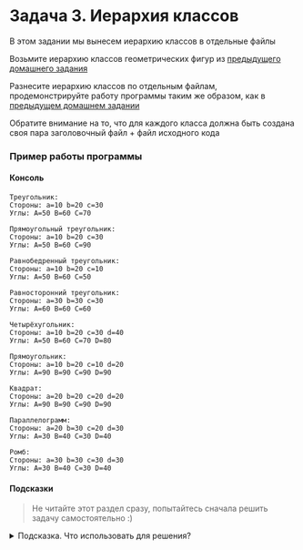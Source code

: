 # Задача 3. Иерархия классов
В этом задании мы вынесем иерархию классов в отдельные файлы

Возьмите иерархию классов геометрических фигур из [предыдущего домашнего задания](../../05/02)

Разнесите иерархию классов по отдельным файлам, продемонстрируйте работу программы таким же образом, как в [предыдущем домашнем задании](../../05/02)

Обратите внимание на то, что для каждого класса должна быть создана своя пара заголовочный файл + файл исходного кода

### Пример работы программы
#### Консоль
```
Треугольник:
Стороны: a=10 b=20 c=30
Углы: A=50 B=60 C=70

Прямоугольный треугольник:
Стороны: a=10 b=20 c=30
Углы: A=50 B=60 C=90

Равнобедренный треугольник:
Стороны: a=10 b=20 c=10
Углы: A=50 B=60 C=50

Равносторонний треугольник:
Стороны: a=30 b=30 c=30
Углы: A=60 B=60 C=60

Четырёхугольник:
Стороны: a=10 b=20 c=30 d=40
Углы: A=50 B=60 C=70 D=80

Прямоугольник:
Стороны: a=10 b=20 c=10 d=20
Углы: A=90 B=90 C=90 D=90

Квадрат:
Стороны: a=20 b=20 c=20 d=20
Углы: A=90 B=90 C=90 D=90

Параллелограмм:
Стороны: a=20 b=30 c=20 d=30
Углы: A=30 B=40 C=30 D=40

Ромб:
Стороны: a=30 b=30 c=30 d=30
Углы: A=30 B=40 C=30 D=40
```
#### Подсказки

> Не читайте этот раздел сразу, попытайтесь сначала решить задачу самостоятельно :)

<details>

<summary>Подсказка. Что использовать для решения?</summary>

Для каждого класса создайте два файла - `.cpp` и `.h`

В заголовочном файле разместите определение класса с объявлениями его членов

В файле исходного кода разместите определения членов класса

Для того, чтобы унаследовать класс, определённый в другом заголовочном файле - подключите его

Не забудьте подключить заголовочный файл в соответствующий файл исходного кода и в основной файл

Не забудьте защиту от двойного подключения в каждом заголовочном файле

</details>